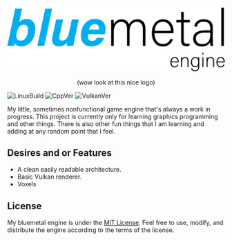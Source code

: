 ![bluemetallogo](Images/bluemetal_logo.png)

<p align="center">      
   (wow look at this nice logo)
</p>

![LinuxBuild](https://github.com/cadenmiller/bluemetal/actions/workflows/cmake.yml/badge.svg)
![CppVer](https://img.shields.io/badge/C%2B%2B-20-blue)
![VulkanVer](https://img.shields.io/badge/Vulkan-1.3-red)


My little, sometimes nonfunctional game engine that's always a work in progress.
This project is currently only for learning graphics programming and other things. There is also other fun things that I am learning and adding at any random point that I feel.

## Desires and or Features

* A clean easily readable architecture.
* Basic Vulkan renderer.   
* Voxels

## License

My bluemetal engine is under the [MIT License](LICENSE). Feel free to use, modify, and distribute the engine according to the terms of the license.
